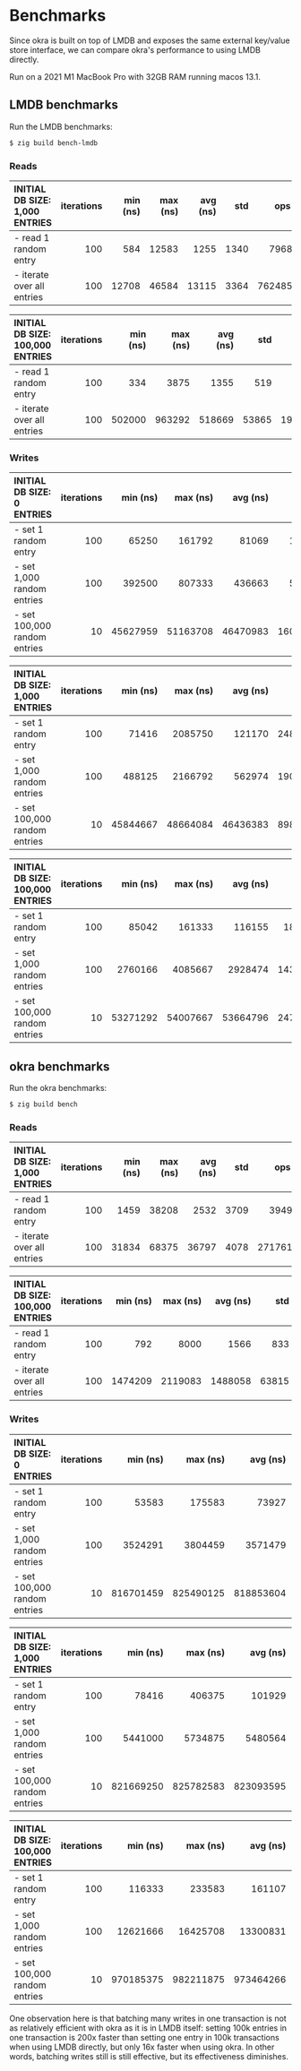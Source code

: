 # Benchmarks

Since okra is built on top of LMDB and exposes the same external key/value store interface, we can compare okra's performance to using LMDB directly.

Run on a 2021 M1 MacBook Pro with 32GB RAM running macos 13.1.

## LMDB benchmarks

Run the LMDB benchmarks:

```sh
$ zig build bench-lmdb
```

### Reads

| **INITIAL DB SIZE: 1,000 ENTRIES**       | iterations | min (ns) | max (ns) | avg (ns) |      std |    ops / s |
| :--------------------------------------- | ---------: | -------: | -------: | -------: | -------: | ---------: |
| - read 1 random entry                    |        100 |      584 |    12583 |     1255 |     1340 |     796812 |
| - iterate over all entries               |        100 |    12708 |    46584 |    13115 |     3364 |   76248570 |

| **INITIAL DB SIZE: 100,000 ENTRIES**     | iterations | min (ns) | max (ns) | avg (ns) |      std |    ops / s |
| :--------------------------------------- | ---------: | -------: | -------: | -------: | -------: | ---------: |
| - read 1 random entry                    |        100 |      334 |     3875 |     1355 |      519 |     738007 |
| - iterate over all entries               |        100 |   502000 |   963292 |   518669 |    53865 |  192801189 |

### Writes

| **INITIAL DB SIZE: 0 ENTRIES**           | iterations | min (ns) | max (ns) | avg (ns) |      std |    ops / s |
| :--------------------------------------- | ---------: | -------: | -------: | -------: | -------: | ---------: |
| - set 1 random entry                     |        100 |    65250 |   161792 |    81069 |    13513 |      12335 |
| - set 1,000 random entries               |        100 |   392500 |   807333 |   436663 |    50716 |    2290095 |
| - set 100,000 random entries             |         10 | 45627959 | 51163708 | 46470983 |  1607157 |    2151880 |

| **INITIAL DB SIZE: 1,000 ENTRIES**       | iterations | min (ns) | max (ns) | avg (ns) |      std |    ops / s |
| :--------------------------------------- | ---------: | -------: | -------: | -------: | -------: | ---------: |
| - set 1 random entry                     |        100 |    71416 |  2085750 |   121170 |   248372 |       8252 |
| - set 1,000 random entries               |        100 |   488125 |  2166792 |   562974 |   190445 |    1776280 |
| - set 100,000 random entries             |         10 | 45844667 | 48664084 | 46436383 |   898384 |    2153483 |

| **INITIAL DB SIZE: 100,000 ENTRIES**     | iterations | min (ns) | max (ns) | avg (ns) |      std |    ops / s |
| :--------------------------------------- | ---------: | -------: | -------: | -------: | -------: | ---------: |
| - set 1 random entry                     |        100 |    85042 |   161333 |   116155 |    18836 |       8609 |
| - set 1,000 random entries               |        100 |  2760166 |  4085667 |  2928474 |   143763 |     341474 |
| - set 100,000 random entries             |         10 | 53271292 | 54007667 | 53664796 |   247949 |    1863418 |

## okra benchmarks

Run the okra benchmarks:

```sh
$ zig build bench
```

### Reads

| **INITIAL DB SIZE: 1,000 ENTRIES**       | iterations |   min (ns) |   max (ns) |   avg (ns) |        std |    ops / s |
| :--------------------------------------- | ---------: | ---------: | ---------: | ---------: | ---------: | ---------: |
| - read 1 random entry                    |        100 |       1459 |      38208 |       2532 |       3709 |     394944 |
| - iterate over all entries               |        100 |      31834 |      68375 |      36797 |       4078 |   27176128 |

| **INITIAL DB SIZE: 100,000 ENTRIES**     | iterations |   min (ns) |   max (ns) |   avg (ns) |        std |    ops / s |
| :--------------------------------------- | ---------: | ---------: | ---------: | ---------: | ---------: | ---------: |
| - read 1 random entry                    |        100 |        792 |       8000 |       1566 |        833 |     638569 |
| - iterate over all entries               |        100 |    1474209 |    2119083 |    1488058 |      63815 |   67201681 |

### Writes

| **INITIAL DB SIZE: 0 ENTRIES**           | iterations |   min (ns) |   max (ns) |   avg (ns) |        std |    ops / s |
| :--------------------------------------- | ---------: | ---------: | ---------: | ---------: | ---------: | ---------: |
| - set 1 random entry                     |        100 |      53583 |     175583 |      73927 |      21532 |      13526 |
| - set 1,000 random entries               |        100 |    3524291 |    3804459 |    3571479 |      50857 |     279996 |
| - set 100,000 random entries             |         10 |  816701459 |  825490125 |  818853604 |    2752241 |     122121 |

| **INITIAL DB SIZE: 1,000 ENTRIES**       | iterations |   min (ns) |   max (ns) |   avg (ns) |        std |    ops / s |
| :--------------------------------------- | ---------: | ---------: | ---------: | ---------: | ---------: | ---------: |
| - set 1 random entry                     |        100 |      78416 |     406375 |     101929 |      38154 |       9810 |
| - set 1,000 random entries               |        100 |    5441000 |    5734875 |    5480564 |      41995 |     182462 |
| - set 100,000 random entries             |         10 |  821669250 |  825782583 |  823093595 |    1135792 |     121492 |

| **INITIAL DB SIZE: 100,000 ENTRIES**     | iterations |   min (ns) |   max (ns) |   avg (ns) |        std |    ops / s |
| :--------------------------------------- | ---------: | ---------: | ---------: | ---------: | ---------: | ---------: |
| - set 1 random entry                     |        100 |     116333 |     233583 |     161107 |      25084 |       6207 |
| - set 1,000 random entries               |        100 |   12621666 |   16425708 |   13300831 |     925134 |      75183 |
| - set 100,000 random entries             |         10 |  970185375 |  982211875 |  973464266 |    3468337 |     102725 |

One observation here is that batching many writes in one transaction is not as relatively efficient with okra as it is in LMDB itself: setting 100k entries in one transaction is 200x faster than setting one entry in 100k transactions when using LMDB directly, but only 16x faster when using okra. In other words, batching writes still is still effective, but its effectiveness diminishes.